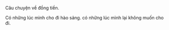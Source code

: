 Câu chuyện về đồng tiền.

Có những lúc mình cho đi hào sảng. có những lúc mình lại không muốn cho đi.
